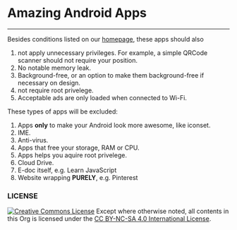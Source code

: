 # Amazing Android Apps

---

Besides conditions listed on our [homepage](http://amazingapps.org/#two), these apps should also
1. not apply unnecessary privileges. For example, a simple QRCode scanner should not require your position.
2. No notable memory leak.
3. Background-free, or an option to make them background-free if necessary on design.
4. not require root privelege.
5. Acceptable ads are only loaded when connected to Wi-Fi.

These types of apps will be excluded:
1. Apps **only** to make your Android look more awesome, like iconset.
2. IME.
3. Anti-virus.
4. Apps that free your storage, RAM or CPU.
5. Apps helps you aquire root privelege.
6. Cloud Drive.
7. E-doc itself, e.g. Learn JavaScript
8. Website wrapping **PURELY**, e.g. Pinterest

### LICENSE
<a rel="license" href="http://creativecommons.org/licenses/by-nc-sa/4.0/"><img alt="Creative Commons License" style="border-width:0" src="https://i.creativecommons.org/l/by-nc-sa/4.0/88x31.png" /></a> Except where otherwise noted, all contents in this Org is licensed under the <a rel="license" href="http://creativecommons.org/licenses/by-nc-sa/4.0/">CC BY-NC-SA 4.0 International License</a>.
